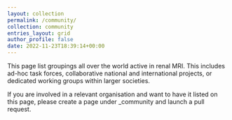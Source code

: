 ```yaml
---
layout: collection
permalink: /community/
collection: community
entries_layout: grid
author_profile: false
date: 2022-11-23T18:39:14+00:00
---
```


This page list groupings all over the world active in renal MRI. This includes ad-hoc task forces, collaborative national and international projects, or dedicated working groups within larger societies. 

If you are involved in a relevant organisation and want to have it listed on this page, please create a page under _community and launch a pull request.